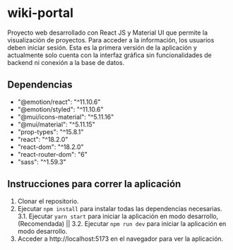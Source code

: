 # wiki-portal
Proyecto web desarrollado con React JS y Material UI que permite la visualización de proyectos. Para acceder a la información, los usuarios deben iniciar sesión. Esta es la primera versión de la aplicación y actualmente solo cuenta con la interfaz gráfica sin funcionalidades de backend ni conexión a la base de datos.

## Dependencias

- "@emotion/react": "^11.10.6"
- "@emotion/styled": "^11.10.6"
- "@mui/icons-material": "^5.11.16"
- "@mui/material": "^5.11.15"
- "prop-types": "^15.8.1"
- "react": "^18.2.0"
- "react-dom": "^18.2.0"
- "react-router-dom": "6"
- "sass": "^1.59.3"

## Instrucciones para correr la aplicación

1. Clonar el repositorio.
2. Ejecutar `npm install` para instalar todas las dependencias necesarias.
3.1. Ejecutar `yarn start` para iniciar la aplicación en modo desarrollo, (Recomendada) || 
3.2. Ejecutar `npm run dev` para iniciar la aplicación en modo desarrollo.
4. Acceder a http://localhost:5173 en el navegador para ver la aplicación.
